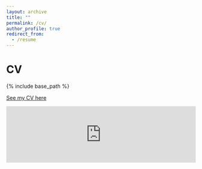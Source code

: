 ```yaml
---
layout: archive
title: ""
permalink: /cv/
author_profile: true
redirect_from:
  - /resume
---
```

CV
======

{% include base_path %}

[See my CV here](http://samuellado.github.io/files/CV_SL_eng.pdf) 


<embed src="http://samuellado.github.io/files/CV_SL_eng.pdf" type="application/pdf" width="100%" />
